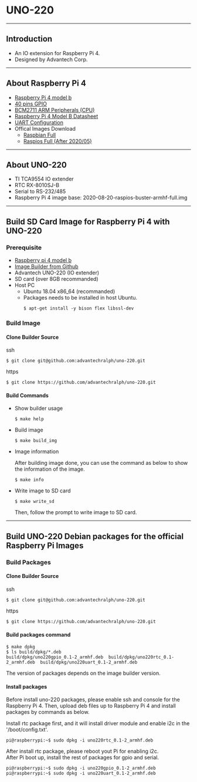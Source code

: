 
# UNO-220 

---

## Introduction

- An IO extension for Raspberry Pi 4. 
- Designed by Advantech Corp.

---

## About Raspberry Pi 4

- [Raspberry Pi 4 model b](https://www.raspberrypi.org/products/raspberry-pi-4-model-b/) 
- [40 pins GPIO](https://www.raspberrypi.org/documentation/usage/gpio/)
- [BCM2711 ARM Peripherals (CPU)](https://www.raspberrypi.org/documentation/hardware/raspberrypi/bcm2711/rpi_DATA_2711_1p0.pdf)
- [Raspberry Pi 4 Model B Datasheet](https://www.raspberrypi.org/documentation/hardware/raspberrypi/bcm2711/rpi_DATA_2711_1p0_preliminary.pdf)
- [UART Configuration](https://www.raspberrypi.org/documentation/configuration/uart.md)
- Offical Images Download
  - [Raspbian Full](http://downloads.raspberrypi.org/raspbian_full/images/)
  - [Raspios Full (After 2020/05)](http://downloads.raspberrypi.org/raspios_full_armhf/images/)

---

## About UNO-220

- TI TCA9554 IO extender
- RTC RX-8010SJ-B
- Serial to RS-232/485
- Raspberry Pi 4 image base: 2020-08-20-raspios-buster-armhf-full.img

---

## Build SD Card Image for Raspberry Pi 4 with UNO-220

### Prerequisite

- [Raspberry pi 4 model b](https://www.raspberrypi.org/products/raspberry-pi-4-model-b/)
- [Image Builder from Github]()
- Advantech UNO-220 (IO extender)
- SD card (over 8GB recommanded)
- Host PC
  - Ubuntu 18.04 x86_64 (recommanded)
  - Packages needs to be installed in host Ubuntu.
    ```
    $ apt-get install -y bison flex libssl-dev
    ```

### Build Image

#### Clone Builder Source

ssh
```
$ git clone git@github.com:advantechralph/uno-220.git
```
https
```
$ git clone https://github.com/advantechralph/uno-220.git
```

#### Build Commands

- Show builder usage

  ```
  $ make help
  ```

- Build image
  ```
  $ make build_img
  ```
- Image information
  
  After building image done, you can use the command as below to
  show the information of the image. 

  ```
  $ make info
  ```
  
- Write image to SD card

  ```
  $ make write_sd
  ```
  
  Then, follow the prompt to write image to SD card. 

---

## Build UNO-220 Debian packages for the official Raspberry Pi Images

### Build Packages

#### Clone Builder Source

ssh
```
$ git clone git@github.com:advantechralph/uno-220.git
```
https
```
$ git clone https://github.com/advantechralph/uno-220.git
```

#### Build packages command

```
$ make dpkg
$ ls build/dpkg/*.deb
build/dpkg/uno220gpio_0.1-2_armhf.deb  build/dpkg/uno220rtc_0.1-2_armhf.deb  build/dpkg/uno220uart_0.1-2_armhf.deb
```

The version of packages depends on the image builder version. 

#### Install packages

Before install uno-220 packages, please enable ssh and console for the Raspberry Pi 4. 
Then, upload deb files up to Raspberry Pi 4 and install packages by commands as below. 

Install rtc package first, and it will install driver module and enable i2c in the
'/boot/config.txt'. 

```
pi@raspberrypi:~$ sudo dpkg -i uno220rtc_0.1-2_armhf.deb
```

After install rtc package, please reboot yout Pi for enabling i2c.  
After Pi boot up, install the rest of packages for gpio and serial. 

```
pi@raspberrypi:~$ sudo dpkg -i uno220gpio_0.1-2_armhf.deb
pi@raspberrypi:~$ sudo dpkg -i uno220uart_0.1-2_armhf.deb
```





